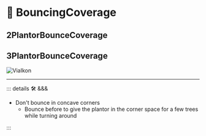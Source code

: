 # 🔻 <via>BouncingCoverage</via>

## 2PlantorBounceCoverage

## 3PlantorBounceCoverage

![ViaIkon](/Via/Via_Ikon.png)

---

<!-- =================================================== -->
<!-- =================================================== -->
<!-- =================================================== -->
<!-- =================================================== -->
<!-- =================================================== -->
::: details 🛠 <dev>&&&</dev>

- Don't bounce in concave corners
    - Bounce before to give the plantor in the corner space for a few trees while turning around

:::
